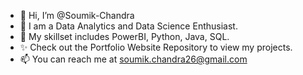 - 👋 Hi, I’m @Soumik-Chandra
- 👀 I am a Data Analytics and Data Science Enthusiast.
- 🌱 My skillset includes PowerBI, Python, Java, SQL. 
- ✨ Check out the Portfolio Website Repository to view my projects.
- 📫 You can reach me at soumik.chandra26@gmail.com

<!---
Soumik-Chandra/Soumik-Chandra is a ✨ special ✨ repository because its `README.md` (this file) appears on your GitHub profile.
You can click the Preview link to take a look at your changes.
--->
